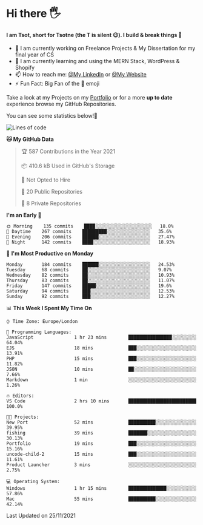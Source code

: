 # Hi there :raised_hand_with_fingers_splayed:
#### I am Tsot, short for Tsotne (the T is silent :wink:). I build & break things :space_invader:
- :telescope: I am currently working on Freelance Projects & My Dissertation for my final year of CS
- :seedling: I am currently learning and using the MERN Stack, WordPress & Shopify
- :mailbox: How to reach me: [@My LinkedIn](https://www.linkedin.com/in/tsotne-gvadzabia/) or [@My Website](https://tsotnegvadzabia.me/contact)
- :zap: Fun Fact: Big Fan of the :space_invader: emoji

Take a look at my Projects on my [Portfolio](https://tsotne.co.uk/) or for a more **up to date** experience browse my GitHub Repositories.

You can see some statistics below!:space_invader:
<!--START_SECTION:waka-->
![Lines of code](https://img.shields.io/badge/From%20Hello%20World%20I%27ve%20Written-3.5%20million%20lines%20of%20code-blue)

**🐱 My GitHub Data** 

> 🏆 587 Contributions in the Year 2021
 > 
> 📦 410.6 kB Used in GitHub's Storage 
 > 
> 🚫 Not Opted to Hire
 > 
> 📜 20 Public Repositories 
 > 
> 🔑 8 Private Repositories  
 > 
**I'm an Early 🐤** 

```text
🌞 Morning    135 commits    ████░░░░░░░░░░░░░░░░░░░░░   18.0% 
🌆 Daytime    267 commits    █████████░░░░░░░░░░░░░░░░   35.6% 
🌃 Evening    206 commits    ██████░░░░░░░░░░░░░░░░░░░   27.47% 
🌙 Night      142 commits    ████░░░░░░░░░░░░░░░░░░░░░   18.93%

```
📅 **I'm Most Productive on Monday** 

```text
Monday       184 commits    ██████░░░░░░░░░░░░░░░░░░░   24.53% 
Tuesday      68 commits     ██░░░░░░░░░░░░░░░░░░░░░░░   9.07% 
Wednesday    82 commits     ██░░░░░░░░░░░░░░░░░░░░░░░   10.93% 
Thursday     83 commits     ██░░░░░░░░░░░░░░░░░░░░░░░   11.07% 
Friday       147 commits    █████░░░░░░░░░░░░░░░░░░░░   19.6% 
Saturday     94 commits     ███░░░░░░░░░░░░░░░░░░░░░░   12.53% 
Sunday       92 commits     ███░░░░░░░░░░░░░░░░░░░░░░   12.27%

```


📊 **This Week I Spent My Time On** 

```text
⌚︎ Time Zone: Europe/London

💬 Programming Languages: 
JavaScript               1 hr 23 mins        ████████████████░░░░░░░░░   64.04% 
EJS                      18 mins             ███░░░░░░░░░░░░░░░░░░░░░░   13.91% 
PHP                      15 mins             ███░░░░░░░░░░░░░░░░░░░░░░   11.82% 
JSON                     10 mins             ██░░░░░░░░░░░░░░░░░░░░░░░   7.66% 
Markdown                 1 min               ░░░░░░░░░░░░░░░░░░░░░░░░░   1.26%

🔥 Editors: 
VS Code                  2 hrs 10 mins       █████████████████████████   100.0%

🐱‍💻 Projects: 
New Port                 52 mins             ██████████░░░░░░░░░░░░░░░   39.95% 
fishing                  39 mins             ███████░░░░░░░░░░░░░░░░░░   30.13% 
Portfolio                19 mins             ███░░░░░░░░░░░░░░░░░░░░░░   15.16% 
uncode-child-2           15 mins             ███░░░░░░░░░░░░░░░░░░░░░░   11.61% 
Product Launcher         3 mins              ░░░░░░░░░░░░░░░░░░░░░░░░░   2.75%

💻 Operating System: 
Windows                  1 hr 15 mins        ██████████████░░░░░░░░░░░   57.86% 
Mac                      55 mins             ██████████░░░░░░░░░░░░░░░   42.14%

```


 Last Updated on 25/11/2021
<!--END_SECTION:waka-->
